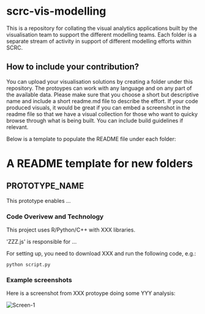 # scrc-vis-modelling
This is a repository for collating the visual analytics applications built by the visualisation team to support the different modelling teams. Each folder is a separate stream of activity in support of different modelling efforts within SCRC.

## How to include your contribution?

You can upload your visualisation solutions by creating a folder under this repository. The protoypes can work with any language and on any part of the available data. Please make sure that you choose a short but descriptive name and include a short readme.md file to describe the effort. If your code produced visuals, it would be great if you can embed a screenshot in the readme file so that we have a visual collection for those who want to quicky browse through what is being built. You can include build guidelines if relevant. 

Below is a template to populate the README file under each folder:

# A README template for new folders

## PROTOTYPE_NAME 

This prototype enables ...

### Code Overivew and Technology

This project uses R/Python/C++ with XXX libraries.

'ZZZ.js' is responsible for ...

For setting up, you need to download XXX and run the following code, e.g.:

```
python script.py
```

### Example screenshots

Here is a screenshot from XXX protoype doing some YYY analysis:

![Screen-1](/images/screenshot.png)


